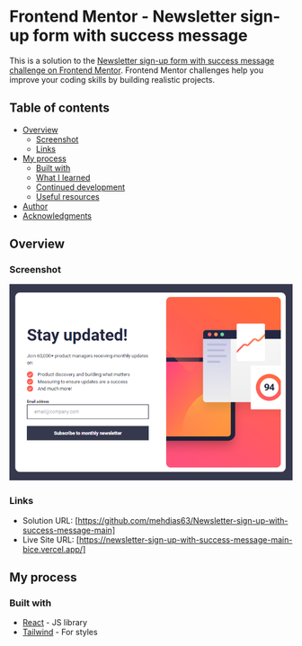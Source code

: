 # Frontend Mentor - Newsletter sign-up form with success message

This is a solution to the [Newsletter sign-up form with success message challenge on Frontend Mentor](https://www.frontendmentor.io/challenges/newsletter-signup-form-with-success-message-3FC1AZbNrv). Frontend Mentor challenges help you improve your coding skills by building realistic projects.

## Table of contents

- [Overview](#overview)
  - [Screenshot](#screenshot)
  - [Links](#links)
- [My process](#my-process)
  - [Built with](#built-with)
  - [What I learned](#what-i-learned)
  - [Continued development](#continued-development)
  - [Useful resources](#useful-resources)
- [Author](#author)
- [Acknowledgments](#acknowledgments)

## Overview

### Screenshot

![](./screenshot.PNG)

### Links

- Solution URL: [https://github.com/mehdias63/Newsletter-sign-up-with-success-message-main]
- Live Site URL: [https://newsletter-sign-up-with-success-message-main-bice.vercel.app/]

## My process

### Built with

- [React](https://reactjs.org/) - JS library
- [Tailwind](https://tailwindcss.com/) - For styles
